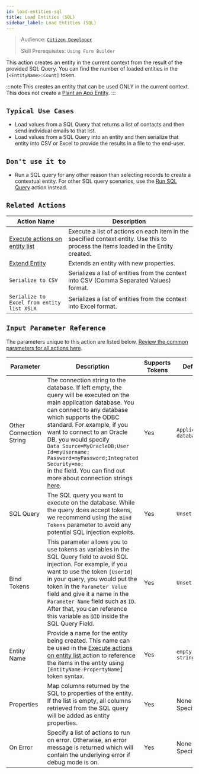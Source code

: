 ```yaml
---
id: load-entities-sql
title: Load Entities (SQL)
sidebar_label: Load Entities (SQL)
---
```


> Audience: [`Citizen Developer`](/audience.md#citizen-developers)
>
> Skill Prerequisites: `Using Form Builder`

This action creates an entity in the current context from the result of the provided SQL Query. You can find the number of loaded entities in the `[<EntityName>:Count]` token.

:::note
This creates an entity that can be used ONLY in the current context. This does not create a [Plant an App Entity](/entities.md).
:::

## `Typical Use Cases`

- Load values from a SQL Query that returns a list of contacts and then send individual emails to that list.
- Load values from a SQL Query into an entity and then serialize that entity into CSV or Excel to provide the results in a file to the end-user.

## `Don't use it to`

- Run a SQL query for any other reason than selecting records to create a contextual entity. For other SQL query scenarios, use the [Run SQL Query](/actions/run-sql-query.md) action instead.

## `Related Actions`

| Action Name | Description |
| -- | -- |
| [Execute actions on entity list ](/actions/execute-actions-on-entity-list.md)   | Execute a list of actions on each item in the specified context entity. Use this to process the items loaded in the Entity created. |
| [Extend Entity](/actions/extend-entity.md)   | Extends an entity with new properties. |
| `Serialize to CSV`   | Serializes a list of entities from the context into CSV (Comma Separated Values) format. |
| `Serialize to Excel from entity list XSLX`   | Serializes a list of entities from the context into Excel format. |

## `Input Parameter Reference`

The parameters unique to this action are listed below. [Review the common parameters for all actions here](/actions/common-parameters.md).

| Parameter| Description| Supports Tokens | Default| Required |
| -- | -- | -- | -- | -- |
| Other Connection String | The connection string to the database. If left empty, the query will be executed on the main application database. You can connect to any database which supports the ODBC standard. For example, if you want to connect to an Oracle DB, you would specify <br/>`Data Source=MyOracleDB;User Id=myUsername; Password=myPassword;Integrated Security=no;` <br/>in the field. You can find out more about connection strings [here](https://www.connectionstrings.com/net-framework-data-provider-for-odbc/).| Yes | `Application database` | No |
| SQL Query | The SQL query you want to execute on the database. While the query does accept tokens, we recommend using the `Bind Tokens` parameter to avoid any potential SQL injection exploits. | Yes | `Unset` | Yes |
| Bind Tokens       | This parameter allows you to use tokens as variables in the SQL Query field to avoid SQL injection. For example, if you want to use the token `[UserId]` in your query, you would put the token in the `Parameter Value` field and give it a name in the `Parameter Name` field such as `ID`. After that, you can reference this variable as `@ID` inside the SQL Query Field.  | Yes | `Unset` | No |
| Entity Name | Provide a name for the entity being created. This name can be used in the [Execute actions on entity list ](/actions/execute-actions-on-entity-list.md) action to reference the items in the entity using `[EntityName:PropertyName]` token syntax. | Yes | `empty string` | Yes |
| Properties | Map columns returned by the SQL to properties of the entity. If the list is empty, all columns retrieved from the SQL query will be added as entity properties. | Yes | None Specified | No |
| On Error | Specify a list of actions to run on error. Otherwise, an error message is returned which will contain the underlying error if debug mode is on.  | Yes | None Specified | No |
